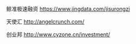 鲸准极速融资 https://www.jingdata.com/jisurongzi

天使汇 http://angelcrunch.com/

创业邦 http://www.cyzone.cn/investment/